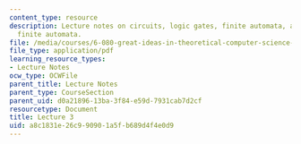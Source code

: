 ```yaml
---
content_type: resource
description: Lecture notes on circuits, logic gates, finite automata, and nondeterministic
  finite automata.
file: /media/courses/6-080-great-ideas-in-theoretical-computer-science-spring-2008/a8c1831e26c990901a5fb689d4f4e0d9_lec3.pdf
file_type: application/pdf
learning_resource_types:
- Lecture Notes
ocw_type: OCWFile
parent_title: Lecture Notes
parent_type: CourseSection
parent_uid: d0a21896-13ba-3f84-e59d-7931cab7d2cf
resourcetype: Document
title: Lecture 3
uid: a8c1831e-26c9-9090-1a5f-b689d4f4e0d9
---
```

